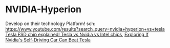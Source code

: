 # NVIDIA-Hyperion
Develop on their technology Platform! sch: https://www.youtube.com/results?search_query=nvidia+hyperion+vs+tesla [Tesla FSD chip explained! Tesla vs Nvidia vs Intel chips](https://youtu.be/9TFIiatNmpc), [Exploring If Nvidia's Self-Driving Car Can Beat Tesla](https://youtu.be/WgHLZcHeSmI)
